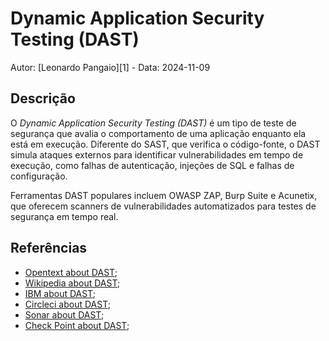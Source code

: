 # Dynamic Application Security Testing (DAST)

Autor: [Leonardo Pangaio][1] - Data: 2024-11-09 

## Descrição

O *Dynamic Application Security Testing (DAST)* é um tipo de teste de segurança que avalia o comportamento de uma aplicação enquanto ela está em execução. Diferente do SAST, que verifica o código-fonte, o DAST simula ataques externos para identificar vulnerabilidades em tempo de execução, como falhas de autenticação, injeções de SQL e falhas de configuração.

Ferramentas DAST populares incluem OWASP ZAP, Burp Suite e Acunetix, que oferecem scanners de vulnerabilidades automatizados para testes de segurança em tempo real.

## Referências

- [Opentext about DAST](https://www.opentext.com/pt-br/o-que-e/dast);
- [Wikipedia about DAST](https://en.wikipedia.org/wiki/Dynamic_application_security_testing);
- [IBM about DAST](https://www.ibm.com/topics/dynamic-application-security-testing);
- [Circleci about DAST](https://circleci.com/blog/sast-vs-dast-when-to-use-them/);
- [Sonar about DAST](https://www.sonatype.com/resources/articles/what-is-dast);
- [Check Point about DAST](https://www.checkpoint.com/cyber-hub/cloud-security/what-is-dynamic-application-security-testing-dast/);